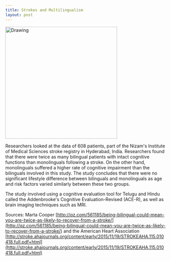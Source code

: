 ```yaml
---
title: Strokes and Multilingualism
layout: post
---
```

<img src="{{ site.url }}/images/2015-11-29-image.png" alt="Drawing" style="width: 350px;"/>

Researchers looked at the data of 608 patients, part of the Nizam's Institute of Medical Sciences stroke registry in Hyderabad, India. Researchers found that there were twice as many bilingual patients with intact cognitive functions than monolinguals following a stroke. On the other hand, monolinguals suffered a higher rate of cognitive impairment than the bilinguals involved in this study. The study concludes that there were no significant lifestyle difference between bilinguals and monolinguals as age and risk factors varied similarly between these two groups.

The study involved using a cognitive evaluation tool for Telugu and Hindu called the Addenbrooke's Cognitive Evaluation-Revised (ACE-R), as well as brain imaging techniques such as MRI.

Sources: Marta Cooper [http://qz.com/561185/being-bilingual-could-mean-you-are-twice-as-likely-to-recover-from-a-stroke/](http://qz.com/561185/being-bilingual-could-mean-you-are-twice-as-likely-to-recover-from-a-stroke/) and the American Heart Association [http://stroke.ahajournals.org/content/early/2015/11/19/STROKEAHA.115.010418.full.pdf+html](http://stroke.ahajournals.org/content/early/2015/11/19/STROKEAHA.115.010418.full.pdf+html)
